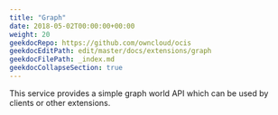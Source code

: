 ```yaml
---
title: "Graph"
date: 2018-05-02T00:00:00+00:00
weight: 20
geekdocRepo: https://github.com/owncloud/ocis
geekdocEditPath: edit/master/docs/extensions/graph
geekdocFilePath: _index.md
geekdocCollapseSection: true
---
```


This service provides a simple graph world API which can be used by clients or other extensions.
